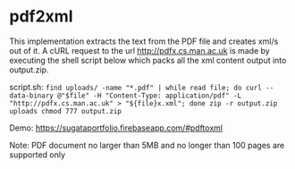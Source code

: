 # pdf2xml

This implementation extracts the text from the PDF file and creates xml/s out of it. A cURL request to the url http://pdfx.cs.man.ac.uk is made by executing the shell script below which packs all the xml content output into 
output.zip.

script.sh:
`find uploads/ -name "*.pdf" | while read file;
do
curl --data-binary @"$file" -H "Content-Type: application/pdf" -L "http://pdfx.cs.man.ac.uk" > "${file}x.xml";
done
zip -r output.zip uploads
chmod 777 output.zip`


Demo:
https://sugataportfolio.firebaseapp.com/#pdftoxml

Note: PDF document no larger than 5MB and no longer than 100 pages are supported only


